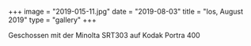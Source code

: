 +++
image = "2019-015-11.jpg"
date = "2019-08-03"
title = "Ios, August 2019"
type = "gallery"
+++

Geschossen mit der Minolta SRT303 auf Kodak Portra 400
